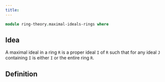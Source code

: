 ```yaml
---
title:
---
```


```agda
module ring-theory.maximal-ideals-rings where
```

## Idea

A maximal ideal in a ring `R` is a proper ideal `I` of `R` such that for any ideal `J` containing `I` is either `I` or the entire ring `R`.

## Definition

